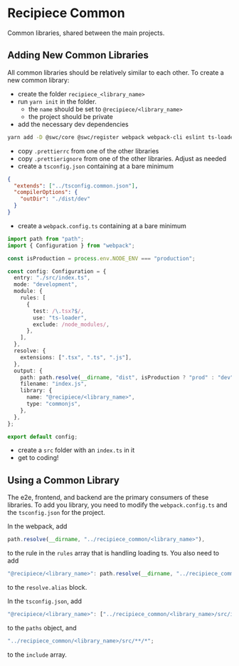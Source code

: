 # Recipiece Common

Common libraries, shared between the main projects.

## Adding New Common Libraries

All common libraries should be relatively similar to each other.
To create a new common library:

- create the folder `recipiece_<library_name>`
- run `yarn init` in the folder.
  - the `name` should be set to `@recipiece/<library_name>`
  - the project should be private
- add the necessary dev dependencies

```bash
yarn add -D @swc/core @swc/register webpack webpack-cli eslint ts-loader typescript @types/node
```

- copy `.prettierrc` from one of the other libraries
- copy `.prettierignore` from one of the other libraries. Adjust as needed
- create a `tsconfig.json` containing at a bare minimum

```json
{
  "extends": ["../tsconfig.common.json"],
  "compilerOptions": {
    "outDir": "./dist/dev"
  }
}
```

- create a `webpack.config.ts` containing at a bare minimum

```typescript
import path from "path";
import { Configuration } from "webpack";

const isProduction = process.env.NODE_ENV === "production";

const config: Configuration = {
  entry: "./src/index.ts",
  mode: "development",
  module: {
    rules: [
      {
        test: /\.tsx?$/,
        use: "ts-loader",
        exclude: /node_modules/,
      },
    ],
  },
  resolve: {
    extensions: [".tsx", ".ts", ".js"],
  },
  output: {
    path: path.resolve(__dirname, "dist", isProduction ? "prod" : "dev"),
    filename: "index.js",
    library: {
      name: "@recipiece/<library_name>",
      type: "commonjs",
    },
  },
};

export default config;
```

- create a `src` folder with an `index.ts` in it
- get to coding!

## Using a Common Library

The e2e, frontend, and backend are the primary consumers of these libraries.
To add you library, you need to modify the `webpack.config.ts` and the `tsconfig.json` for the project.

In the webpack, add

```typescript
path.resolve(__dirname, "../recipiece_common/<library_name>"),
```

to the rule in the `rules` array that is handling loading ts.
You also need to add

```typescript
"@recipiece/<library_name>": path.resolve(__dirname, "../recipiece_common/<library_name>/src"),
```

to the `resolve.alias` block.

In the `tsconfig.json`, add

```typescript
"@recipiece/<library_name>": ["../recipiece_common/<library_name>/src/index.ts"],
```

to the `paths` object, and

```typescript
"../recipiece_common/<library_name>/src/**/*";
```

to the `include` array.
